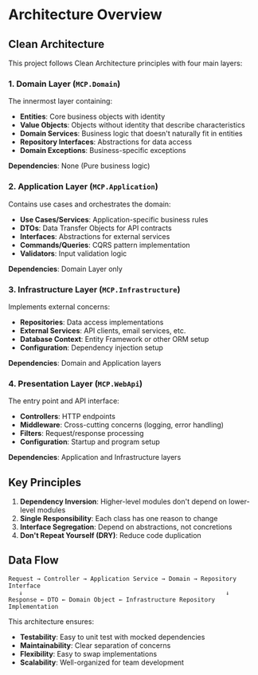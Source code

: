 # Architecture Overview

## Clean Architecture

This project follows Clean Architecture principles with four main layers:

### 1. Domain Layer (`MCP.Domain`)

The innermost layer containing:
- **Entities**: Core business objects with identity
- **Value Objects**: Objects without identity that describe characteristics
- **Domain Services**: Business logic that doesn't naturally fit in entities
- **Repository Interfaces**: Abstractions for data access
- **Domain Exceptions**: Business-specific exceptions

**Dependencies**: None (Pure business logic)

### 2. Application Layer (`MCP.Application`)

Contains use cases and orchestrates the domain:
- **Use Cases/Services**: Application-specific business rules
- **DTOs**: Data Transfer Objects for API contracts
- **Interfaces**: Abstractions for external services
- **Commands/Queries**: CQRS pattern implementation
- **Validators**: Input validation logic

**Dependencies**: Domain Layer only

### 3. Infrastructure Layer (`MCP.Infrastructure`)

Implements external concerns:
- **Repositories**: Data access implementations
- **External Services**: API clients, email services, etc.
- **Database Context**: Entity Framework or other ORM setup
- **Configuration**: Dependency injection setup

**Dependencies**: Domain and Application layers

### 4. Presentation Layer (`MCP.WebApi`)

The entry point and API interface:
- **Controllers**: HTTP endpoints
- **Middleware**: Cross-cutting concerns (logging, error handling)
- **Filters**: Request/response processing
- **Configuration**: Startup and program setup

**Dependencies**: Application and Infrastructure layers

## Key Principles

1. **Dependency Inversion**: Higher-level modules don't depend on lower-level modules
2. **Single Responsibility**: Each class has one reason to change
3. **Interface Segregation**: Depend on abstractions, not concretions
4. **Don't Repeat Yourself (DRY)**: Reduce code duplication

## Data Flow

```
Request → Controller → Application Service → Domain → Repository Interface
   ↓                                                         ↓
Response ← DTO ← Domain Object ← Infrastructure Repository Implementation
```

This architecture ensures:
- **Testability**: Easy to unit test with mocked dependencies
- **Maintainability**: Clear separation of concerns
- **Flexibility**: Easy to swap implementations
- **Scalability**: Well-organized for team development
